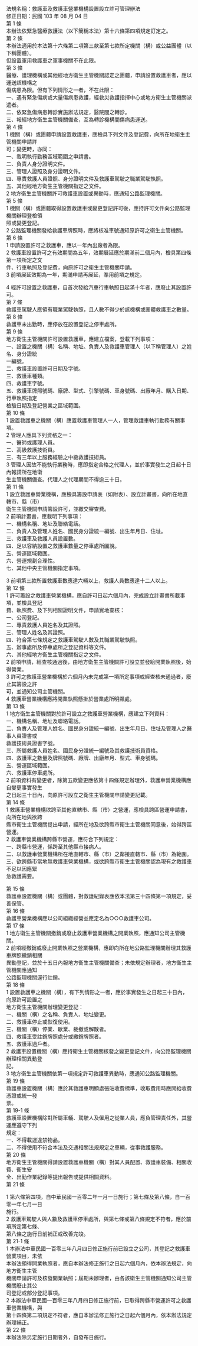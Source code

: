 法規名稱：救護車及救護車營業機構設置設立許可管理辦法  
修正日期：民國 103 年 08 月 04 日  
第 1 條  
本辦法依緊急醫療救護法（以下簡稱本法）第十六條第四項規定訂定之。  
第 2 條  
本辦法適用於本法第十六條第二項第三款至第七款所定機關（構）或公益團體（以下稱團體）。  
但設置軍用救護車之軍事機關不在此限。  
第 3 條  
醫療、護理機構或其他經地方衛生主管機關認定之團體，申請設置救護車者，應以運送該機構之  
傷病患為限。但有下列情形之一者，不在此限：  
一、遇有緊急傷病或大量傷病患救護，經救災救護指揮中心或地方衛生主管機關派遣者。  
二、依緊急傷病患轉診實施辦法規定，醫院間之轉診。  
三、報經地方衛生主管機關備查，互為轉診機構間傷病患運送。  
第 4 條  
1 機關（構）或團體申請設置救護車，應檢具下列文件及登記費，向所在地衛生主管機關申請許  
可；變更時，亦同：  
一、載明執行勤務區域範圍之申請書。  
二、負責人身分證明文件。  
三、管理人證照及身分證明文件。  
四、專責救護人員證照、身分證明文件及救護車駕駛之職業駕駛執照。  
五、其他經地方衛生主管機關指定之文件。  
2 地方衛生主管機關許可救護車設置或異動時，應通知公路監理機關。  
第 5 條  
1 機關（構）或團體取得設置救護車或變更登記許可後，應持許可文件向公路監理機關辦理登檢領  
照或變更登記。  
2 公路監理機關發給救護車牌照時，應將核准車號通知原許可之衛生主管機關。  
第 6 條  
1 申請設置許可之救護車，應以一年內出廠者為限。  
2 救護車設置許可之有效期間為五年，效期展延應於期滿前二個月內，檢具第四條第一項所定之文  
件、行車執照及登記費，向原許可之衛生主管機關申請。  
3 前項展延效期為一年，期滿申請再展延，準用前項之規定。  


4 經許可設置之救護車，自首次發給汽車行車執照日起滿十年者，應廢止其設置許可。  
第 7 條  
救護車駕駛人應領有職業駕駛執照，且人數不得少於該機構或團體救護車之數量。  
第 8 條  
救護車未出勤時，應停放在設置登記之停車處所。  
第 9 條  
地方衛生主管機關許可設置救護車，應建立檔案，登載下列事項：  
一、設置之機關（構）名稱、地址、負責人及救護車管理人（以下稱管理人）之姓名、身分證統  
一編號。  
二、救護車設置許可日期及字號。  
三、救護車種類。  
四、救護車字號。  
五、救護車牌照號碼、廠牌、型式、引擎號碼、車身號碼、出廠年月、購入日期、行車執照指定  
檢驗日期及登記營業之區域範圍。  
第 10 條  
1 設置救護車之機關（構）應置救護車管理人一人，管理救護車執行勤務有關事項。  
2 管理人應具下列資格之一：  
一、醫師或護理人員。  
二、高級救護技術員。  
三、有三年以上服務經驗之中級救護技術員。  
3 管理人因故不能執行業務時，應即指定合格之代理人，並於事實發生之日起十日內報請所在地衛  
生主管機關備查。代理人之代理期間不得逾三十日。  
第 11 條  
1 設立救護車營業機構，應檢具籌設申請表（如附表）、設立計畫書，向所在地直轄市、縣（市）  
衛生主管機關申請籌設許可，並繳交審查費。  
2 前項計畫書，應載明下列事項：  
一、機構名稱、地址及聯絡電話。  
二、負責人及管理人姓名、國民身分證統一編號、出生年月日、住址。  
三、救護車及救護人員設置數。  
四、足以容納設置之救護車數量之停車處所圖說。  
五、營運區域範圍。  
六、營運規劃合理性。  
七、其他中央主管機關指定事項。  


3 前項第三款所置救護車數應達六輛以上，救護人員數應達十二人以上。  
第 12 條  
1 許可籌設之救護車營業機構，應自許可日起六個月內，完成設立計畫書所載事項，並檢具登記  
費、執照費、及下列相關證明文件，申請實地查核：  
一、公司登記。  
二、專責救護人員姓名及其證照。  
三、管理人姓名及其證照。  
四、符合第七條規定之救護車駕駛人數及其職業駕駛執照。  
五、辦事處所及停車處所之登記資料等文件。  
六、其他經地方衛生主管機關指定之文件。  
2 前項申請，經查核通過後，由地方衛生主管機關許可設立並發給開業執照後，始得營業。  
3 許可之救護車營業機構於六個月內未完成第一項所定事項或經查核未通過者，廢止其籌設之許  
可，並通知公司主管機關。  
4 救護車營業機構應將開業執照懸掛於營業處所明顯處。  
第 13 條  
1 地方衛生主管機關對於許可設立之救護車營業機構，應建立下列資料：  
一、機構名稱、地址及聯絡電話。  
二、負責人及管理人姓名、國民身分證統一編號、出生年月日、住址及管理人之醫事人員證書或  
救護技術員證書字號。  
三、所屬救護人員姓名、國民身分證統一編號及其救護技術員資格。  
四、救護車之數量及牌照號碼、廠牌、出廠年月、型式、車身號碼。  
五、營運區域範圍。  
六、救護車停車處所。  
2 前項資料有變更者，除第五款變更應依第十四條規定辦理外，救護車營業機構應自變更事實發生  
之日起三十日內，向原許可設立之衛生主管機關申請變更記載。  
第 14 條  
1 救護車營業機構欲跨至其他直轄市、縣（市）之營運，應檢具跨區營運申請書，向所在地與欲跨  
縣市衛生主管機關提出申請，經所在地及欲跨縣市衛生主管機關同意後，始得跨區營運。  
2 救護車營業機構跨縣市營運，應符合下列規定：  
一、跨縣市營運，係跨至其他縣市接病人。  
二、以救護車營業機構所在地直轄市、縣（市）之鄰接直轄市、縣（市）為範圍。  
三、欲跨縣市當地無救護車營業機構，或欲跨縣市衛生主管機關認為現有之救護車不足以因應緊  
急救護需要。  


第 15 條  
救護車設置機關（構）或團體，對救護紀錄表應依本法第三十四條第一項規定，妥善保管。  
第 16 條  
救護車營業機構應以公司組織經營並應定名為○○○救護車公司。  
第 17 條  
1 地方衛生主管機關撤銷或廢止救護車營業機構之開業執照，應通知公司主管機關。  
2 前項經撤銷或廢止開業執照之營業機構，應即向所在地公路監理機關辦理其救護車牌照繳銷相關  
異動登記，並於十五日內報地方衛生主管機關備查；未依規定辦理者，地方衛生主管機關應通知  
公路監理機關逕行註銷。  
第 18 條  
1 設置救護車之機關（構），有下列情形之一者，應於事實發生之日起三十日內，向原許可設置之  
地方衛生主管機關辦理變更登記：  
一、機關（構）之名稱、負責人、地址變更。  
二、救護車停止或恢復使用。  
三、機關（構）停業、歇業、裁撤或解散者。  
四、救護車受註銷牌照處分或繳銷牌照者。  
五、救護車過戶者。  
2 救護車設置機關（構）應持衛生主管機關核發之變更登記文件，向公路監理機關辦理相關異動登  
記。  
3 地方衛生主管機關依第一項規定許可救護車異動時，應通知公路監理機關。  
第 19 條  
救護車設置機關（構）應於其救護車明顯處張貼收費標準，收取費用時應開給收費憑證或統一發  
票。  
第 19-1 條  
救護車設置機構除對所屬車輛、駕駛人及僱用之從業人員，應負管理責任外，其營運應遵守下列  
規定：  
一、不得載運違禁物品。  
二、不得使用不符合本法及交通相關法規規定之車輛，從事救護服務。  
第 20 條  
地方衛生主管機關得請設置救護車機關（構）對其人員配置、救護車裝備、相關收費、衛生安  
全、出勤作業紀錄等提出報告或提供相關資料。  
第 21 條  


1 第六條第四項，自中華民國一百零二年一月一日施行；第七條及第八條，自一百零一年七月一日  
施行。  
2 救護車駕駛人與人數及救護車停車處所，與第七條或第八條規定不符者，應於前項所定第七條、  
第八條之施行日前補正或改善完竣。  
第 21-1 條  
1 本辦法中華民國一百零三年八月四日修正施行前已設立之公司，其登記之救護車營業項目，未依  
本辦法領得開業執照者，應自本辦法修正施行之日起六個月內，依本辦法規定，向地方衛生主管  
機關申請許可及核發開業執照；屆期未辦理者，由各該衛生主管機關通知公司主管機關廢止其公  
司登記或部分登記事項。  
2 本辦法中華民國一百零三年八月四日修正施行前，已取得跨縣市營運許可之救護車營業機構，與  
第十四條第二項規定不符者，應自本辦法修正施行之日起六個月內，依本辦法規定辦理補正。  
第 22 條  
本辦法除另定施行日期者外，自發布日施行。  


